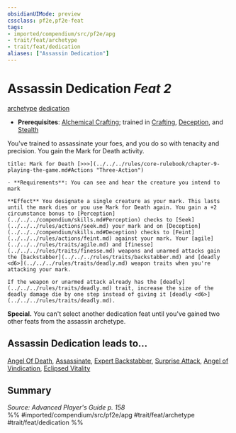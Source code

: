 ```yaml
---
obsidianUIMode: preview
cssclass: pf2e,pf2e-feat
tags:
- imported/compendium/src/pf2e/apg
- trait/feat/archetype
- trait/feat/dedication
aliases: ["Assassin Dedication"]
---
```

# Assassin Dedication  *Feat 2*  
[archetype](archetype.md)  [dedication](dedication.md)  

- **Prerequisites**: [Alchemical Crafting](alchemical-crafting.md); trained in [Crafting](../skills.md#Crafting), [Deception](../skills.md#Deception), and [Stealth](../skills.md#Stealth)

You've trained to assassinate your foes, and you do so with tenacity and precision. You gain the Mark for Death activity.

```ad-embed-ability
title: Mark for Death [>>>](../../../rules/core-rulebook/chapter-9-playing-the-game.md#Actions "Three-Action")

- **Requirements**: You can see and hear the creature you intend to mark

**Effect** You designate a single creature as your mark. This lasts until the mark dies or you use Mark for Death again. You gain a +2 circumstance bonus to [Perception](../../../compendium/skills.md#Perception) checks to [Seek](../../../rules/actions/seek.md) your mark and on [Deception](../../../compendium/skills.md#Deception) checks to [Feint](../../../rules/actions/feint.md) against your mark. Your [agile](../../../rules/traits/agile.md) and [finesse](../../../rules/traits/finesse.md) weapons and unarmed attacks gain the [backstabber](../../../rules/traits/backstabber.md) and [deadly <d6>](../../../rules/traits/deadly.md) weapon traits when you're attacking your mark.

If the weapon or unarmed attack already has the [deadly](../../../rules/traits/deadly.md) trait, increase the size of the deadly damage die by one step instead of giving it [deadly <d6>](../../../rules/traits/deadly.md).
```

**Special.** You can't select another dedication feat until you've gained two other feats from the assassin archetype.

## Assassin Dedication leads to...

[Angel Of Death](angel-of-death-apg.md), [Assassinate](assassinate-apg.md), [Expert Backstabber](expert-backstabber-apg.md), [Surprise Attack](surprise-attack-apg.md), [Angel of Vindication](angel-of-vindication-lokl.md), [Eclipsed Vitality](eclipsed-vitality-lokl.md)

## Summary

*Source: Advanced Player's Guide p. 158*  
%% #imported/compendium/src/pf2e/apg #trait/feat/archetype #trait/feat/dedication %%
